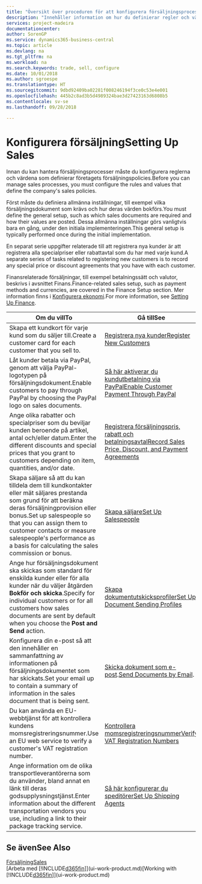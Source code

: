 ```yaml
---
title: "Översikt över proceduren för att konfigurera försäljningsprocesser | Microsoft Docs"
description: "Innehåller information om hur du definierar regler och värden för att definiera dina försäljningspolicyer och -processer."
services: project-madeira
documentationcenter: 
author: SorenGP
ms.service: dynamics365-business-central
ms.topic: article
ms.devlang: na
ms.tgt_pltfrm: na
ms.workload: na
ms.search.keywords: trade, sell, configure
ms.date: 10/01/2018
ms.author: sgroespe
ms.translationtype: HT
ms.sourcegitcommit: 9dbd92409ba02281f008246194f3ce0c53e4e001
ms.openlocfilehash: 445b2c8ad3b5d4989324bae3d27423163d6808b5
ms.contentlocale: sv-se
ms.lasthandoff: 09/28/2018

---
```

# <a name="setting-up-sales"></a><span data-ttu-id="23f5b-103">Konfigurera försäljning</span><span class="sxs-lookup"><span data-stu-id="23f5b-103">Setting Up Sales</span></span>
<span data-ttu-id="23f5b-104">Innan du kan hantera försäljningsprocesser måste du konfigurera reglerna och värdena som definierar företagets försäljningspolicies.</span><span class="sxs-lookup"><span data-stu-id="23f5b-104">Before you can manage sales processes, you must configure the rules and values that define the company's sales policies.</span></span>

<span data-ttu-id="23f5b-105">Först måste du definiera allmänna inställningar, till exempel vilka försäljningsdokument som krävs och hur deras värden bokförs.</span><span class="sxs-lookup"><span data-stu-id="23f5b-105">You must define the general setup, such as which sales documents are required and how their values are posted.</span></span> <span data-ttu-id="23f5b-106">Dessa allmänna inställningar görs vanligtvis bara en gång, under den initiala implementeringen.</span><span class="sxs-lookup"><span data-stu-id="23f5b-106">This general setup is typically performed once during the initial implementation.</span></span>

<span data-ttu-id="23f5b-107">En separat serie uppgifter relaterade till att registrera nya kunder är att registrera alla specialpriser eller rabattavtal som du har med varje kund.</span><span class="sxs-lookup"><span data-stu-id="23f5b-107">A separate series of tasks related to registering new customers is to record any special price or discount agreements that you have with each customer.</span></span>

<span data-ttu-id="23f5b-108">Finansrelaterade försäljningar, till exempel betalningssätt och valutor, beskrivs i avsnittet Finans.</span><span class="sxs-lookup"><span data-stu-id="23f5b-108">Finance-related sales setup, such as payment methods and currencies, are covered in the Finance Setup section.</span></span> <span data-ttu-id="23f5b-109">Mer information finns i [Konfigurera ekonomi](finance-setup-finance.md).</span><span class="sxs-lookup"><span data-stu-id="23f5b-109">For more information, see [Setting Up Finance](finance-setup-finance.md).</span></span>

| <span data-ttu-id="23f5b-110">Om du vill</span><span class="sxs-lookup"><span data-stu-id="23f5b-110">To</span></span> | <span data-ttu-id="23f5b-111">Gå till</span><span class="sxs-lookup"><span data-stu-id="23f5b-111">See</span></span> |
| --- | --- |
| <span data-ttu-id="23f5b-112">Skapa ett kundkort för varje kund som du säljer till.</span><span class="sxs-lookup"><span data-stu-id="23f5b-112">Create a customer card for each customer that you sell to.</span></span> |[<span data-ttu-id="23f5b-113">Registrera nya kunder</span><span class="sxs-lookup"><span data-stu-id="23f5b-113">Register New Customers</span></span>](sales-how-register-new-customers.md) |
| <span data-ttu-id="23f5b-114">Låt kunder betala via PayPal, genom att välja PayPal-logotypen på försäljningsdokument.</span><span class="sxs-lookup"><span data-stu-id="23f5b-114">Enable customers to pay through PayPal by choosing the PayPal logo on sales documents.</span></span> |[<span data-ttu-id="23f5b-115">Så här aktiverar du kundutbetalning via PayPal</span><span class="sxs-lookup"><span data-stu-id="23f5b-115">Enable Customer Payment Through PayPal</span></span>](sales-how-enable-payment-service-extensions.md) |
| <span data-ttu-id="23f5b-116">Ange olika rabatter och specialpriser som du beviljar kunden beroende på artikel, antal och/eller datum.</span><span class="sxs-lookup"><span data-stu-id="23f5b-116">Enter the different discounts and special prices that you grant to customers depending on item, quantities, and/or date.</span></span> |[<span data-ttu-id="23f5b-117">Registrera försäljningspris, rabatt och betalningsavtal</span><span class="sxs-lookup"><span data-stu-id="23f5b-117">Record Sales Price, Discount, and Payment Agreements</span></span>](sales-how-record-sales-price-discount-payment-agreements.md) |
| <span data-ttu-id="23f5b-118">Skapa säljare så att du kan tilldela dem till kundkontakter eller mät säljares prestanda som grund för att beräkna deras försäljningprovision eller bonus.</span><span class="sxs-lookup"><span data-stu-id="23f5b-118">Set up salespeople so that you can assign them to customer contacts or measure salespeople's performance as a basis for calculating the sales commission or bonus.</span></span> |[<span data-ttu-id="23f5b-119">Skapa säljare</span><span class="sxs-lookup"><span data-stu-id="23f5b-119">Set Up Salespeople</span></span>](sales-how-setup-salespeople.md) |
| <span data-ttu-id="23f5b-120">Ange hur försäljningsdokument ska skickas som standard för enskilda kunder eller för alla kunder när du väljer åtgärden **Bokför och skicka**.</span><span class="sxs-lookup"><span data-stu-id="23f5b-120">Specify for individual customers or for all customers how sales documents are sent by default when you choose the **Post and Send** action.</span></span> |[<span data-ttu-id="23f5b-121">Skapa dokumentutskicksprofiler</span><span class="sxs-lookup"><span data-stu-id="23f5b-121">Set Up Document Sending Profiles</span></span>](sales-how-setup-document-send-profiles.md) |
| <span data-ttu-id="23f5b-122">Konfigurera din e-post så att den innehåller en sammanfattning av informationen på försäljningsdokumentet som har skickats.</span><span class="sxs-lookup"><span data-stu-id="23f5b-122">Set your email up to contain a summary of information in the sales document that is being sent.</span></span> |<span data-ttu-id="23f5b-123">[Skicka dokument som e-post](ui-how-send-documents-email.md).</span><span class="sxs-lookup"><span data-stu-id="23f5b-123">[Send Documents by Email](ui-how-send-documents-email.md).</span></span> |
|<span data-ttu-id="23f5b-124">Du kan använda en EU-webbtjänst för att kontrollera kundens momsregistreringsnummer.</span><span class="sxs-lookup"><span data-stu-id="23f5b-124">Use an EU web service to verify a customer's VAT registration number.</span></span>|[<span data-ttu-id="23f5b-125">Kontrollera momsregistreringsnummer</span><span class="sxs-lookup"><span data-stu-id="23f5b-125">Verify VAT Registration Numbers</span></span>](finance-setup-vat.md)|
|<span data-ttu-id="23f5b-126">Ange information om de olika transportleverantörerna som du använder, bland annat en länk till deras godsupplysningstjänst.</span><span class="sxs-lookup"><span data-stu-id="23f5b-126">Enter information about the different transportation vendors you use, including a link to their package tracking service.</span></span>|[<span data-ttu-id="23f5b-127">Så här konfigurerar du speditörer</span><span class="sxs-lookup"><span data-stu-id="23f5b-127">Set Up Shipping Agents</span></span>](sales-how-to-set-up-shipping-agents.md)|

## <a name="see-also"></a><span data-ttu-id="23f5b-128">Se även</span><span class="sxs-lookup"><span data-stu-id="23f5b-128">See Also</span></span>
[<span data-ttu-id="23f5b-129">Försäljning</span><span class="sxs-lookup"><span data-stu-id="23f5b-129">Sales</span></span>](sales-manage-sales.md)  
<span data-ttu-id="23f5b-130">[Arbeta med [!INCLUDE[d365fin](includes/d365fin_md.md)]](ui-work-product.md)</span><span class="sxs-lookup"><span data-stu-id="23f5b-130">[Working with [!INCLUDE[d365fin](includes/d365fin_md.md)]](ui-work-product.md)</span></span>

